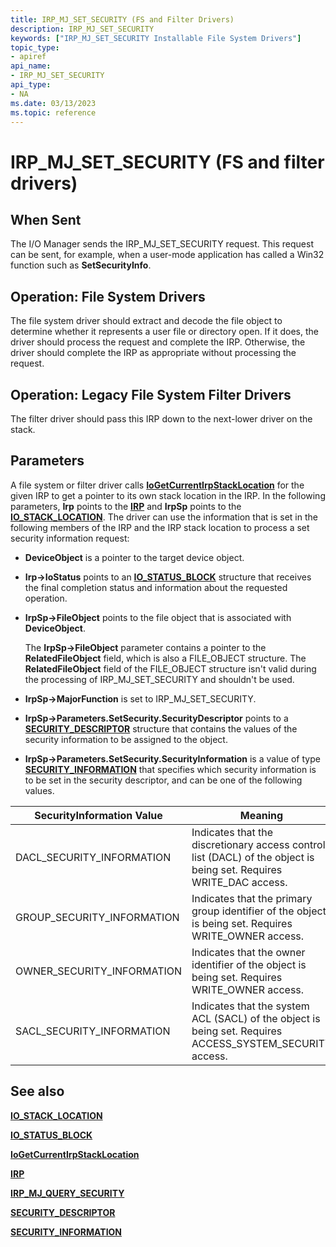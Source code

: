 ```yaml
---
title: IRP_MJ_SET_SECURITY (FS and Filter Drivers)
description: IRP_MJ_SET_SECURITY
keywords: ["IRP_MJ_SET_SECURITY Installable File System Drivers"]
topic_type:
- apiref
api_name:
- IRP_MJ_SET_SECURITY
api_type:
- NA
ms.date: 03/13/2023
ms.topic: reference
---
```


# IRP_MJ_SET_SECURITY (FS and filter drivers)

## When Sent

The I/O Manager sends the IRP_MJ_SET_SECURITY request. This request can be sent, for example, when a user-mode application has called a Win32 function such as **SetSecurityInfo**.

## Operation: File System Drivers

The file system driver should extract and decode the file object to determine whether it represents a user file or directory open. If it does, the driver should process the request and complete the IRP. Otherwise, the driver should complete the IRP as appropriate without processing the request.

## Operation: Legacy File System Filter Drivers

The filter driver should pass this IRP down to the next-lower driver on the stack.

## Parameters

A file system or filter driver calls [**IoGetCurrentIrpStackLocation**](/windows-hardware/drivers/ddi/wdm/nf-wdm-iogetcurrentirpstacklocation) for the given IRP to get a pointer to its own stack location in the IRP. In the following parameters, **Irp** points to the [**IRP**](/windows-hardware/drivers/ddi/wdm/ns-wdm-_irp) and **IrpSp** points to the [**IO_STACK_LOCATION**](/windows-hardware/drivers/ddi/wdm/ns-wdm-_io_stack_location). The driver can use the information that is set in the following members of the IRP and the IRP stack location to process a set security information request:

- **DeviceObject** is a pointer to the target device object.

- **Irp->IoStatus** points to an [**IO_STATUS_BLOCK**](/windows-hardware/drivers/ddi/wdm/ns-wdm-_io_status_block) structure that receives the final completion status and information about the requested operation.

- **IrpSp->FileObject** points to the file object that is associated with **DeviceObject**.

  The **IrpSp->FileObject** parameter contains a pointer to the **RelatedFileObject** field, which is also a FILE_OBJECT structure. The **RelatedFileObject** field of the FILE_OBJECT structure isn't valid during the processing of IRP_MJ_SET_SECURITY and shouldn't be used.

- **IrpSp->MajorFunction** is set to IRP_MJ_SET_SECURITY.

- **IrpSp->Parameters.SetSecurity.SecurityDescriptor** points to a [**SECURITY_DESCRIPTOR**](/previous-versions/windows/hardware/drivers/ff556610(v=vs.85)) structure that contains the values of the security information to be assigned to the object.

- **IrpSp->Parameters.SetSecurity.SecurityInformation** is a value of type [**SECURITY_INFORMATION**](security-information.md) that specifies which security information is to be set in the security descriptor, and can be one of the following values.

| SecurityInformation Value | Meaning |
| ------------------------- | ------- |
| DACL_SECURITY_INFORMATION | Indicates that the discretionary access control list (DACL) of the object is being set. Requires WRITE_DAC access. |
| GROUP_SECURITY_INFORMATION | Indicates that the primary group identifier of the object is being set. Requires WRITE_OWNER access. |
| OWNER_SECURITY_INFORMATION | Indicates that the owner identifier of the object is being set. Requires WRITE_OWNER access. |
| SACL_SECURITY_INFORMATION | Indicates that the system ACL (SACL) of the object is being set. Requires ACCESS_SYSTEM_SECURITY access. |

## See also

[**IO_STACK_LOCATION**](/windows-hardware/drivers/ddi/wdm/ns-wdm-_io_stack_location)

[**IO_STATUS_BLOCK**](/windows-hardware/drivers/ddi/wdm/ns-wdm-_io_status_block)

[**IoGetCurrentIrpStackLocation**](/windows-hardware/drivers/ddi/wdm/nf-wdm-iogetcurrentirpstacklocation)

[**IRP**](/windows-hardware/drivers/ddi/wdm/ns-wdm-_irp)

[**IRP_MJ_QUERY_SECURITY**](irp-mj-query-security.md)

[**SECURITY_DESCRIPTOR**](/previous-versions/windows/hardware/drivers/ff556610(v=vs.85))

[**SECURITY_INFORMATION**](security-information.md)
